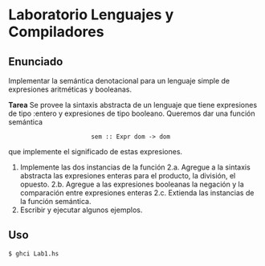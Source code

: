 
# Laboratorio Lenguajes y Compiladores #

## Enunciado ##

Implementar la semántica denotacional para un lenguaje simple de expresiones
aritméticas y booleanas.

**Tarea**
Se provee la sintaxis abstracta de un lenguaje que tiene expresiones de tipo
:entero y expresiones de tipo booleano. Queremos dar una función semántica

                           sem :: Expr dom -> dom

que implemente el significado de estas expresiones.

1. Implemente las dos instancias de la función
2.a. Agregue a la sintaxis abstracta las expresiones enteras para el producto,
     la división, el opuesto.
2.b. Agregue a las expresiones booleanas la negación y la comparación entre
     expresiones enteras
2.c. Extienda las instancias de la función semántica.
3. Escribir y ejecutar algunos ejemplos.

## Uso ##

```console
$ ghci Lab1.hs
```

